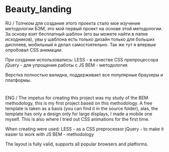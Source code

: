 # Beauty_landing

RU / 
Толчком для создания этого проекта стало мое изучение методологии БЭМ, это мой первый проект на основе этой методологии. 
За основу взят бесплатный шаблон (его вы можете найти в папке исходников), увы у шаблона есть только дизайн только для больших дисплеев, мобильный я делал самостоятельно. 
Так же тут я впервые опробовал CSS анимации. 


При создании использовались: 
LESS - в качестве CSS препроцессора 
jQuery - для упрощения работы с JS 
BEM - методология 

Верстка полностью валидна, поддерживает все популярные браузеры и платформы. 

#

ENG /
The impetus for creating this project was my study of the BEM methodology, this is my first project based on this methodology.
A free template is taken as a basis (you can find it in the source folder), alas, the template has only a design only for large displays, I made a mobile one myself.
This is also where I tried out CSS animations for the first time.

When creating were used:
LESS - as a CSS preprocessor
jQuery - to make it easier to work with JS
BEM - methodology

The layout is fully valid, supports all popular browsers and platforms.
